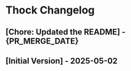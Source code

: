 # Thock Changelog

## [Chore: Updated the README] - {PR_MERGE_DATE}

## [Initial Version] - 2025-05-02
